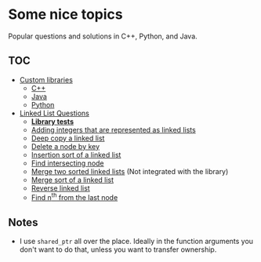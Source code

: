 # Some nice topics
Popular questions and solutions in C++, Python, and Java.

## TOC
* [Custom libraries](Library)
  * [C++](Library/C++)
  * [Java](Library/Java)
  * [Python](Library/Python)
* [Linked List Questions](LinkedList)
  * [__Library tests__](LinkedList/Tests)
  * [Adding integers that are represented as linked lists](LinkedList/addIntegers)
  * [Deep copy a linked list](LinkedList/deepCopy)
  * [Delete a node by key](LinkedList/deleteKey)
  * [Insertion sort of a linked list](LinkedList/insertionSort)
  * [Find intersecting node](LinkedList/intersection)
  * [Merge two sorted linked lists](LinkedList/mergeLists) (Not integrated with the library)
  * [Merge sort of a linked list](LinkedList/mergeSort)
  * [Reverse linked list](LinkedList/reverse)
  * [Find n<sup>th</sup> from the last node](LinkedList/nthFromLast)


## Notes
* I use `shared_ptr` all over the place. Ideally in the function arguments you don't want to do that, unless you want to transfer ownership.
